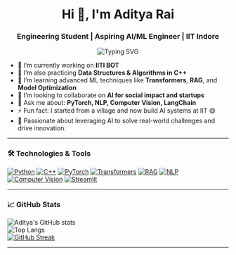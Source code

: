 <h1 align="center">Hi 👋, I'm Aditya Rai</h1>
<h3 align="center">Engineering Student | Aspiring AI/ML Engineer | IIT Indore</h3>

<!-- Typing Animation -->
<p align="center">
  <img src="https://readme-typing-svg.herokuapp.com?font=Fira+Code&size=24&pause=1000&color=F97316&center=true&vCenter=true&width=600&lines=Engineering+Student+@+IIT+Indore;AI+%7C+ML+%7C+DSA+Enthusiast;From+Umaria+to+IIT+-+Let%27s+Build+AI!+🚀" alt="Typing SVG" />
</p>


- 🔭 I’m currently working on **IITI BOT**
- 🧠 I’m also practicing **Data Structures & Algorithms in C++**
- 🌱 I’m learning advanced ML techniques like **Transformers**, **RAG**, and **Model Optimization**
- 👯 I’m looking to collaborate on **AI for social impact and startups**
- 💬 Ask me about: **PyTorch, NLP, Computer Vision, LangChain**
- ⚡ Fun fact: I started from a village and now build AI systems at IIT 😄
- 🌟 Passionate about leveraging AI to solve real-world challenges and drive innovation.

---

### 🛠️ Technologies & Tools

[![Python](https://img.shields.io/badge/-Python-333333?style=flat&logo=python)](https://www.python.org/)
[![C++](https://img.shields.io/badge/-C++-333333?style=flat&logo=c%2B%2B)](https://isocpp.org/)
[![PyTorch](https://img.shields.io/badge/-PyTorch-333333?style=flat&logo=pytorch)](https://pytorch.org/)
[![Transformers](https://img.shields.io/badge/-Transformers-333333?style=flat&logo=huggingface)](https://huggingface.co/transformers/)
[![RAG](https://img.shields.io/badge/-RAG-333333?style=flat)](https://github.com/langchain-ai/langchain#retrieval-augmented-generation)
[![NLP](https://img.shields.io/badge/-NLP-333333?style=flat)](https://en.wikipedia.org/wiki/Natural_language_processing)
[![Computer Vision](https://img.shields.io/badge/-Computer_Vision-333333?style=flat&logo=opencv)](https://opencv.org/)
[![Streamlit](https://img.shields.io/badge/-Streamlit-333333?style=flat&logo=streamlit)](https://streamlit.io/)

---

### 📈 GitHub Stats

![Aditya's GitHub stats](https://github-readme-stats.vercel.app/api?username=aditya-rai-5&show_icons=true&theme=radical)  
![Top Langs](https://github-readme-stats.vercel.app/api/top-langs/?username=aditya-rai-5&layout=compact&theme=radical)  
[![GitHub Streak](https://github-readme-streak-stats.herokuapp.com?user=aditya-rai-5&theme=radical&date_format=M%20j%5B%2C%20Y%5D)](https://git.io/streak-stats)

---
